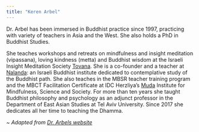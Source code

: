 ```yaml
---
title: "Keren Arbel"
---
```

Dr. Arbel has been immersed in Buddhist practice since 1997, practicing with variety of teachers in Asia and the West. She also holds a PhD in Buddhist Studies.

She teaches workshops and retreats on mindfulness and insight meditation (vipassana), loving kindness  (metta) and Buddhist wisdom at the Israeli Insight Meditation Society [Tovana](https://www.tovana.org.il/en). She is a co-founder and a teacher at [Nalanda](https://www.nalanda.org.il/vision-en): an Israeli Buddhist institute dedicated to contemplative study of the Buddhist path. She also teaches in the MBSR teacher training program and the MBCT Facilitation Certificate at IDC Herzliya’s [Muda](https://muda.idc.ac.il/wp-content/uploads/2020/08/Mindfulness-Based-Social-Resilience-Platform-Muda-Aug2020-1.pdf) Institute for Mindfulness, Science and Society. For more than ten years she taught Buddhist philosophy and psychology as an adjunct professor in the Department of East Asian Studies at Tel Aviv University. Since 2017 she dedicates all her time to teaching the Dhamma.

_~ Adapted from [Dr. Arbels website](https://kerenarbel.com/en/)_
